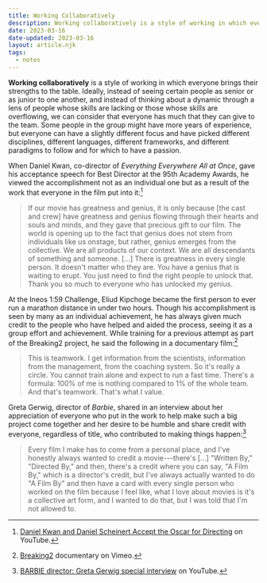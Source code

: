 ```yaml
---
title: Working Collaboratively
description: Working collaboratively is a style of working in which everyone brings their strengths to the table. Ideally, we can consider that everyone has much that they can give to the team.
date: 2023-03-16
date-updated: 2023-03-16
layout: article.njk
tags:
  - notes
---
```

**Working collaboratively** is a style of working in which everyone brings their strengths to the table. Ideally, instead of seeing certain people as senior or as junior to one another, and instead of thinking about a dynamic through a lens of people whose skills are lacking or those whose skills are overflowing, we can consider that everyone has much that they can give to the team. Some people in the group might have more years of experience, but everyone can have a slightly different focus and have picked different disciplines, different languages, different frameworks, and different paradigms to follow and for which to have a passion.

When Daniel Kwan, co-director of *Everything Everywhere All at Once*, gave his acceptance speech for Best Director at the 95th Academy Awards, he viewed the accomplishment not as an individual one but as a result of the work that everyone in the film put into it:[^1]

> If our movie has greatness and genius, it is only because \[the cast and crew\] have greatness and genius flowing through their hearts and souls and minds, and they gave that precious gift to our film. The world is opening up to the fact that genius does not stem from individuals like us onstage, but rather, genius emerges from the collective. We are all products of our context. We are all descendants of something and someone. \[...\] There is greatness in every single person. It doesn't matter who they are. You have a genius that is waiting to erupt. You just need to find the right people to unlock that. Thank you so much to everyone who has unlocked my genius.

At the Ineos 1:59 Challenge, Eliud Kipchoge became the first person to ever run a marathon distance in under two hours. Though his accomplishment is seen by many as an individual achievement, he has always given much credit to the people who have helped and aided the process, seeing it as a group effort and achievement. While training for a previous attempt as part of the Breaking2 project, he said the following in a documentary film:[^2]

> This is teamwork. I get information from the scientists, information from the management, from the coaching system. So it's really a circle. You cannot train alone and expect to run a fast time. There's a formula: 100% of me is nothing compared to 1% of the whole team. And that's teamwork. That's what I value.

Greta Gerwig, director of *Barbie*, shared in an interview about her appreciation of everyone who put in the work to help make such a big project come together and her desire to be humble and share credit with everyone, regardless of title, who contributed to making things happen:[^3]

> Every film I make has to come from a personal place, and I've honestly always wanted to credit a movie---there's \[...\] "Written By," "Directed By," and then, there's a credit where you can say, "A Film By," which is a director's credit, but I've always actually wanted to do "A Film By" and then have a card with every single person who worked on the film because I feel like, what I love about movies is it's a collective art form, and I wanted to do that, but I was told that I'm not allowed to.

[^1]: [Daniel Kwan and Daniel Scheinert Accept the Oscar for Directing](https://www.youtube.com/watch?v=-YeKsXCXJx8&t=73s) on YouTube.
[^2]: [Breaking2](https://vimeo.com/292387412#t=1281s) documentary on Vimeo.
[^3]: [BARBIE director: Greta Gerwig special interview](https://www.youtube.com/watch?v=ydpPlY4OPfk) on YouTube.